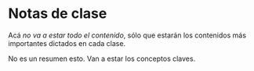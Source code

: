 # Notas de clase
Acá *no va a estar todo el contenido*, sólo que estarán los contenidos más importantes dictados en cada clase.

No es un resumen esto. Van a estar los conceptos claves.
